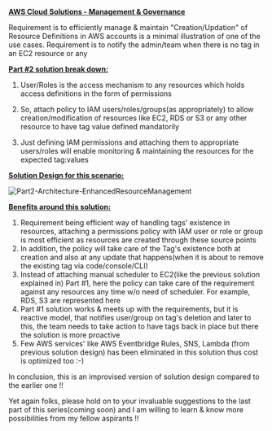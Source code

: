 **<ins>AWS Cloud Solutions - Management & Governance</ins>**

Requirement is to efficiently manage & maintain "Creation/Updation" of Resource Definitions in AWS accounts is a minimal illustration of one of the use cases. Requirement is to notify the admin/team when there is no tag in an EC2 resource or any

**<ins>Part #2 solution break down:</ins>**

1) User/Roles is the access mechanism to any resources which holds access definitions in the form of permissions

2) So, attach policy to IAM users/roles/groups(as appropriately) to allow creation/modification of resources like EC2, RDS or S3 or any other resource to have tag value defined mandatorily

3) Just defining IAM permissions and attaching them to appropriate users/roles will enable monitoring & maintaining the resources for the expected tag:values

**<ins>Solution Design for this scenario:</ins>**

![Part2-Architecture-EnhancedResourceManagement](https://github.com/user-attachments/assets/83c0657c-879f-40e0-be62-ed87069efea8)


**<ins>Benefits around this solution:</ins>**

1) Requirement being efficient way of handling tags' existence in resources, attaching a permissions policy with IAM user or role or group is most efficient as resources are created through these source points
2) In addition, the policy will take care of the Tag's existence both at creation and also at any update that happens(when it is about to remove the existing tag via code/console/CLI)
3) Instead of attaching manual scheduler to EC2(like the previous solution explained in) Part #1, here the policy can take care of the requirement against any resources any time w/o need of scheduler. For example, RDS, S3 are represented here
4) Part #1 solution works & meets up with the requirements, but it is reactive model, that notifies user/group on tag's deletion and later to this, the team needs to take action to have tags back in place but there the solution is more proactive
5) Few AWS services' like AWS Eventbridge Rules, SNS, Lambda (from previous solution design) has been eliminated in this solution thus cost is optimized too :-)

In conclusion, this is an improvised version of solution design compared to the earlier one !!

Yet again folks, please hold on to your invaluable suggestions to the last part of this series(coming soon) and I am willing to learn & know more possibilities from my fellow aspirants !!
